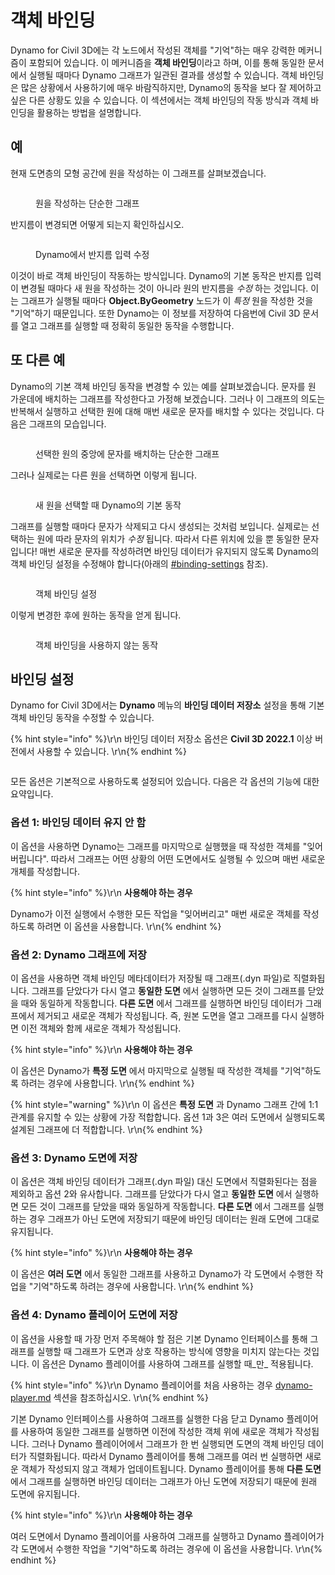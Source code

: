 # 객체 바인딩

Dynamo for Civil 3D에는 각 노드에서 작성된 객체를 "기억"하는 매우 강력한 메커니즘이 포함되어 있습니다. 이 메커니즘을 **객체 바인딩**이라고 하며, 이를 통해 동일한 문서에서 실행될 때마다 Dynamo 그래프가 일관된 결과를 생성할 수 있습니다. 객체 바인딩은 많은 상황에서 사용하기에 매우 바람직하지만, Dynamo의 동작을 보다 잘 제어하고 싶은 다른 상황도 있을 수 있습니다. 이 섹션에서는 객체 바인딩의 작동 방식과 객체 바인딩을 활용하는 방법을 설명합니다.

## 예

현재 도면층의 모형 공간에 원을 작성하는 이 그래프를 살펴보겠습니다.

<figure><img src="../../.gitbook/assets/c3d-binding-create-circle.png" alt=""><figcaption><p>원을 작성하는 단순한 그래프</p></figcaption></figure>

반지름이 변경되면 어떻게 되는지 확인하십시오.

<figure><img src="../../.gitbook/assets/c3d-binding-change-radius.gif" alt=""><figcaption><p>Dynamo에서 반지름 입력 수정</p></figcaption></figure>

이것이 바로 객체 바인딩이 작동하는 방식입니다. Dynamo의 기본 동작은 반지름 입력이 변경될 때마다 새 원을 작성하는 것이 아니라 원의 반지름을 _수정_ 하는 것입니다. 이는 그래프가 실행될 때마다 **Object.ByGeometry** 노드가 이 _특정_ 원을 작성한 것을 "기억"하기 때문입니다. 또한 Dynamo는 이 정보를 저장하여 다음번에 Civil 3D 문서를 열고 그래프를 실행할 때 정확히 동일한 동작을 수행합니다.

## 또 다른 예

Dynamo의 기본 객체 바인딩 동작을 변경할 수 있는 예를 살펴보겠습니다. 문자를 원 가운데에 배치하는 그래프를 작성한다고 가정해 보겠습니다. 그러나 이 그래프의 의도는 반복해서 실행하고 선택한 원에 대해 매번 새로운 문자를 배치할 수 있다는 것입니다. 다음은 그래프의 모습입니다.

<figure><img src="../../.gitbook/assets/c3d-binding-create-text.png" alt=""><figcaption><p>선택한 원의 중앙에 문자를 배치하는 단순한 그래프</p></figcaption></figure>

그러나 실제로는 다른 원을 선택하면 이렇게 됩니다.

<figure><img src="../../.gitbook/assets/c3d-binding-select-circle.gif" alt=""><figcaption><p>새 원을 선택할 때 Dynamo의 기본 동작</p></figcaption></figure>

그래프를 실행할 때마다 문자가 삭제되고 다시 생성되는 것처럼 보입니다. 실제로는 선택하는 원에 따라 문자의 위치가 _수정_ 됩니다. 따라서 다른 위치에 있을 뿐 동일한 문자입니다! 매번 새로운 문자를 작성하려면 바인딩 데이터가 유지되지 않도록 Dynamo의 객체 바인딩 설정을 수정해야 합니다(아래의 [\#binding-settings](object-binding.md#binding-settings "mention") 참조).

<figure><img src="../../.gitbook/assets/Land_ServicePlacement_BindingSettings.png" alt=""><figcaption><p>객체 바인딩 설정</p></figcaption></figure>

이렇게 변경한 후에 원하는 동작을 얻게 됩니다.

<figure><img src="../../.gitbook/assets/c3d-binding-repeat-placement.gif" alt=""><figcaption><p>객체 바인딩을 사용하지 않는 동작</p></figcaption></figure>

## 바인딩 설정

Dynamo for Civil 3D에서는 **Dynamo** 메뉴의 **바인딩 데이터 저장소** 설정을 통해 기본 객체 바인딩 동작을 수정할 수 있습니다.

{% hint style="info" %}\r\n 바인딩 데이터 저장소 옵션은 **Civil 3D 2022.1** 이상 버전에서 사용할 수 있습니다. \r\n{% endhint %}

<figure><img src="../../.gitbook/assets/c3d-binding-settings (1).png" alt=""><figcaption></figcaption></figure>

모든 옵션은 기본적으로 사용하도록 설정되어 있습니다. 다음은 각 옵션의 기능에 대한 요약입니다.

### 옵션 1: 바인딩 데이터 유지 안 함

이 옵션을 사용하면 Dynamo는 그래프를 마지막으로 실행했을 때 작성한 객체를 "잊어버립니다". 따라서 그래프는 어떤 상황의 어떤 도면에서도 실행될 수 있으며 매번 새로운 개체를 작성합니다.

{% hint style="info" %}\r\n **사용해야 하는 경우**

Dynamo가 이전 실행에서 수행한 모든 작업을 "잊어버리고" 매번 새로운 객체를 작성하도록 하려면 이 옵션을 사용합니다. \r\n{% endhint %}

### 옵션 2: Dynamo 그래프에 저장

이 옵션을 사용하면 객체 바인딩 메타데이터가 저장될 때 그래프(.dyn 파일)로 직렬화됩니다. 그래프를 닫았다가 다시 열고 **동일한 도면** 에서 실행하면 모든 것이 그래프를 닫았을 때와 동일하게 작동합니다. **다른 도면** 에서 그래프를 실행하면 바인딩 데이터가 그래프에서 제거되고 새로운 객체가 작성됩니다. 즉, 원본 도면을 열고 그래프를 다시 실행하면 이전 객체와 함께 새로운 객체가 작성됩니다.

{% hint style="info" %}\r\n **사용해야 하는 경우**

이 옵션은 Dynamo가 **특정 도면** 에서 마지막으로 실행될 때 작성한 객체를 "기억"하도록 하려는 경우에 사용합니다. \r\n{% endhint %}

{% hint style="warning" %}\r\n 이 옵션은 **특정 도면** 과 Dynamo 그래프 간에 1:1 관계를 유지할 수 있는 상황에 가장 적합합니다. 옵션 1과 3은 여러 도면에서 실행되도록 설계된 그래프에 더 적합합니다. \r\n{% endhint %}

### 옵션 3: Dynamo 도면에 저장

이 옵션은 객체 바인딩 데이터가 그래프(.dyn 파일) 대신 도면에서 직렬화된다는 점을 제외하고 옵션 2와 유사합니다. 그래프를 닫았다가 다시 열고 **동일한 도면** 에서 실행하면 모든 것이 그래프를 닫았을 때와 동일하게 작동합니다. **다른 도면** 에서 그래프를 실행하는 경우 그래프가 아닌 도면에 저장되기 때문에 바인딩 데이터는 원래 도면에 그대로 유지됩니다.

{% hint style="info" %}\r\n **사용해야 하는 경우**

이 옵션은 **여러 도면** 에서 동일한 그래프를 사용하고 Dynamo가 각 도면에서 수행한 작업을 "기억"하도록 하려는 경우에 사용합니다. \r\n{% endhint %}

### 옵션 4: Dynamo 플레이어 도면에 저장

이 옵션을 사용할 때 가장 먼저 주목해야 할 점은 기본 Dynamo 인터페이스를 통해 그래프를 실행할 때 그래프가 도면과 상호 작용하는 방식에 영향을 미치지 않는다는 것입니다. 이 옵션은 Dynamo 플레이어를 사용하여 그래프를 실행할 때_만_ 적용됩니다.

{% hint style="info" %}\r\n Dynamo 플레이어를 처음 사용하는 경우 [dynamo-player.md](../dynamo-player.md "mention") 섹션을 참조하십시오. \r\n{% endhint %}

기본 Dynamo 인터페이스를 사용하여 그래프를 실행한 다음 닫고 Dynamo 플레이어를 사용하여 동일한 그래프를 실행하면 이전에 작성한 객체 위에 새로운 객체가 작성됩니다. 그러나 Dynamo 플레이어에서 그래프가 한 번 실행되면 도면의 객체 바인딩 데이터가 직렬화됩니다. 따라서 Dynamo 플레이어를 통해 그래프를 여러 번 실행하면 새로운 객체가 작성되지 않고 객체가 업데이트됩니다. Dynamo 플레이어를 통해 **다른 도면** 에서 그래프를 실행하면 바인딩 데이터는 그래프가 아닌 도면에 저장되기 때문에 원래 도면에 유지됩니다.

{% hint style="info" %}\r\n **사용해야 하는 경우**

여러 도면에서 Dynamo 플레이어를 사용하여 그래프를 실행하고 Dynamo 플레이어가 각 도면에서 수행한 작업을 "기억"하도록 하려는 경우에 이 옵션을 사용합니다. \r\n{% endhint %}
